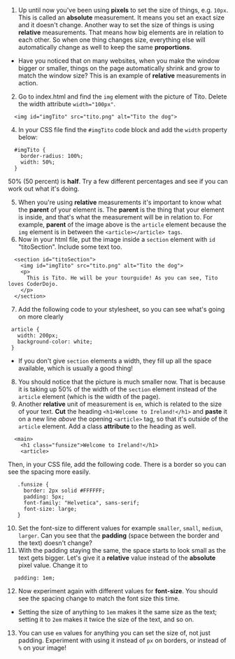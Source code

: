 1. Up until now you've been using **pixels** to set the size of things, e.g. `10px`. This is called an **absolute** measurement. It means you set an exact size and it doesn't change. Another way to set the size of things is using **relative** measurements. That means how big elements are in relation to each other. So when one thing changes size, everything else will automatically change as well to keep the same **proportions**. 
 * Have you noticed that on many websites, when you make the window bigger or smaller, things on the page automatically shrink and grow to match the window size? This is an example of **relative** measurements in action.

2. Go to index.html and find the `img` element with the picture of Tito. Delete the width attribute `width="100px"`.
  ```
    <img id="imgTito" src="tito.png" alt="Tito the dog">
  ``` 
4. In your CSS file find the `#imgTito` code block and add the `width` property below:
  ```
    #imgTito {
      border-radius: 100%;
      width: 50%;
    }
  ```
 50% (50 percent) is **half**. Try a few different percentages and see if you can work out what it's doing.

5. When you're using **relative** measurements it's important to know what the **parent** of your element is. The **parent** is the thing that your element is inside, and that's what the measurement will be in relation to. For example, **parent** of the image above is the `article` element because the `img` element is in between the `<article></article> tags`.
6. Now in your html file, put the image inside a `section` element with `id` "titoSection". Include some text too. 
  ```
    <section id="titoSection">
      <img id="imgTito" src="tito.png" alt="Tito the dog">  		
      <p>
        This is Tito. He will be your tourguide! As you can see, Tito loves CoderDojo.
      </p>
    </section>
  ```
7. Add the following code to your stylesheet, so you can see what's going on more clearly
 ```
  article {
    width: 200px;
    background-color: white;
  }
 ```
 * If you don't give `section` elements a width, they fill up all the space available, which is usually a good thing!
8. You should notice that the picture is much smaller now. That is because it is taking up 50% of the width of the `section` element instead of the `article` element \(which is the width of the page\).
9. Another **relative** unit of measurement is `em`, which is related to the size of your text. **Cut** the heading `<h1>Welcome to Ireland!</h1>` and **paste** it on a new line _above_ the opening `<article>` tag, so that it's outside of the `article` element. Add a class **attribute** to the heading as well.
  ```
    <main>	
      <h1 class="funsize">Welcome to Ireland!</h1>
      <article>
  ```
 Then, in your CSS file, add the following code. There is a border so you can see the spacing more easily.
 ```
    .funsize {
      border: 2px solid #FFFFFF;
      padding: 5px;
      font-family: "Helvetica", sans-serif;
      font-size: large;
    }
 ```

10. Set the font-size to different values for example `smaller`, `small`, `medium`, `larger`. Can you see that the **padding** (space between the border and the text) doesn't change?
11. With the padding staying the same, the space starts to look small as the text gets bigger. Let's give it a **relative** value instead of the **absolute** pixel value. Change it to
  ```
    padding: 1em;
  ```
12. Now experiment again with different values for **font-size**. You should see the spacing change to match the font size this time.
 * Setting the size of anything to `1em` makes it the same size as the text; setting it to `2em` makes it twice the size of the text, and so on.
13. You can use `em` values for anything you can set the size of, not just padding. Experiment with using it instead of `px` on borders, or instead of `%` on your image!

